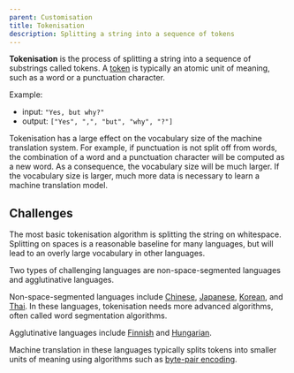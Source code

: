 ```yaml
---
parent: Customisation
title: Tokenisation
description: Splitting a string into a sequence of tokens
---
```


**Tokenisation** is the process of splitting a string into a sequence of substrings called tokens.
A [token](/concepts/token.md) is typically an atomic unit of meaning, such as a word or a punctuation character.

Example:

- input: `"Yes, but why?"`
- output: `["Yes", ",", "but", "why", "?"]`

Tokenisation has a large effect on the vocabulary size of the machine translation system.
For example, if punctuation is not split off from words, the combination of a word and a punctuation character will be computed as a new word.
As a consequence, the vocabulary size will be much larger.
If the vocabulary size is larger, much more data is necessary to learn a machine translation model.

## Challenges

The most basic tokenisation algorithm is splitting the string on whitespace.
Splitting on spaces is a reasonable baseline for many languages, but will lead to an overly large vocabulary in other languages.

Two types of challenging languages are non-space-segmented languages and agglutinative languages.

Non-space-segmented languages include [Chinese](/languages/chinese.md), [Japanese](/languages/japanese.md), [Korean](/languages/korean.md), and [Thai](/languages/thai.md).
In these languages, tokenisation needs more advanced algorithms, often called word segmentation algorithms.

Agglutinative languages include [Finnish](/languages/finnish.md) and [Hungarian](/languages/hungarian.md).

Machine translation in these languages typically splits tokens into smaller units of meaning using algorithms such as [byte-pair encoding](/approaches/byte-pair-encoding.md).
